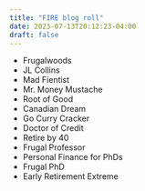 ```yaml
---
title: "FIRE blog roll"
date: 2023-07-13T20:12:23-04:00
draft: false
---
```


* Frugalwoods
* JL Collins
* Mad Fientist
* Mr. Money Mustache
* Root of Good
* Canadian Dream
* Go Curry Cracker
* Doctor of Credit
* Retire by 40
* Frugal Professor
* Personal Finance for PhDs
* Frugal PhD
* Early Retirement Extreme

